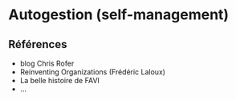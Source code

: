 # Autogestion  (self-management)

## Références
- blog Chris Rofer
- Reinventing Organizations (Frédéric Laloux)
- La belle histoire de FAVI
- ...

